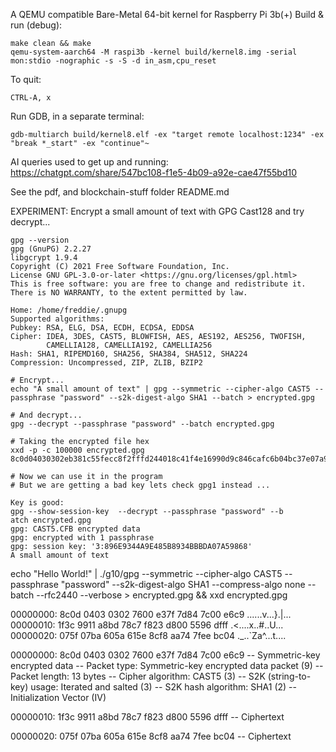 A QEMU compatible Bare-Metal 64-bit kernel for Raspberry Pi 3b(+)
Build & run (debug):
```
make clean && make
qemu-system-aarch64 -M raspi3b -kernel build/kernel8.img -serial mon:stdio -nographic -s -S -d in_asm,cpu_reset
```

To quit:

`CTRL-A, x`

Run GDB, in a separate terminal:

`gdb-multiarch build/kernel8.elf -ex "target remote localhost:1234" -ex "break *_start" -ex "continue"~ `

AI queries used to get up and running:
https://chatgpt.com/share/547bc108-f1e5-4b09-a92e-cae47f55bd10

See the pdf, and blockchain-stuff folder README.md

EXPERIMENT:
Encrypt a small amount of text with GPG Cast128 and try decrypt...
```
gpg --version
gpg (GnuPG) 2.2.27
libgcrypt 1.9.4
Copyright (C) 2021 Free Software Foundation, Inc.
License GNU GPL-3.0-or-later <https://gnu.org/licenses/gpl.html>
This is free software: you are free to change and redistribute it.
There is NO WARRANTY, to the extent permitted by law.

Home: /home/freddie/.gnupg
Supported algorithms:
Pubkey: RSA, ELG, DSA, ECDH, ECDSA, EDDSA
Cipher: IDEA, 3DES, CAST5, BLOWFISH, AES, AES192, AES256, TWOFISH,
        CAMELLIA128, CAMELLIA192, CAMELLIA256
Hash: SHA1, RIPEMD160, SHA256, SHA384, SHA512, SHA224
Compression: Uncompressed, ZIP, ZLIB, BZIP2

# Encrypt...
echo "A small amount of text" | gpg --symmetric --cipher-algo CAST5 --passphrase "password" --s2k-digest-algo SHA1 --batch > encrypted.gpg

# And decrypt...
gpg --decrypt --passphrase "password" --batch encrypted.gpg

# Taking the encrypted file hex
xxd -p -c 100000 encrypted.gpg 
8c0d04030302eb381c55fecc8f2fffd244018c41f4e16990d9c846cafc6b04bc37e07a9248110a6f11104cfe744d2b2646228c15528525668b97f31bab07bfbcedd0628492ee96bf11e8a4be3aa6e9994901d91195

# Now we can use it in the program
# But we are getting a bad key lets check gpg1 instead ...

Key is good:
gpg --show-session-key  --decrypt --passphrase "password" --b
atch encrypted.gpg 
gpg: CAST5.CFB encrypted data
gpg: encrypted with 1 passphrase
gpg: session key: '3:896E9344A9E485B8934BBBDA07A59868'
A small amount of text
```

echo "Hello World!" | ./g10/gpg --symmetric --cipher-algo CAST5 --passphrase "password" --s2k-digest-algo SHA1 --compress-algo none --batch --rfc2440 --verbose > encrypted.gpg && xxd encrypted.gpg

00000000: 8c0d 0403 0302 7600 e37f 7d84 7c00 e6c9  ......v...}.|...
00000010: 1f3c 9911 a8bd 78c7 f823 d800 5596 dfff  .<....x..#..U...
00000020: 075f 07ba 605a 615e 8cf8 aa74 7fee bc04  ._..`Za^...t....

00000000: 8c0d 0403 0302 7600 e37f 7d84 7c00 e6c9
        -- Symmetric-key encrypted data
        -- Packet type: Symmetric-key encrypted data packet (9)
        -- Packet length: 13 bytes
        -- Cipher algorithm: CAST5 (3)
        -- S2K (string-to-key) usage: Iterated and salted (3)
        -- S2K hash algorithm: SHA1 (2)
        -- Initialization Vector (IV)

00000010: 1f3c 9911 a8bd 78c7 f823 d800 5596 dfff
        -- Ciphertext

00000020: 075f 07ba 605a 615e 8cf8 aa74 7fee bc04
        -- Ciphertext